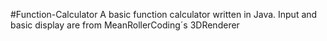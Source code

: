 #Function-Calculator
A basic function calculator written in Java. Input and basic display are from
MeanRollerCoding´s 3DRenderer